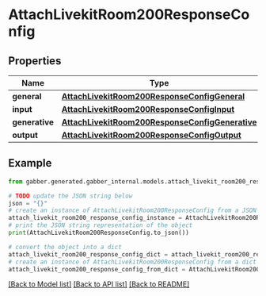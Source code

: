 # AttachLivekitRoom200ResponseConfig


## Properties

Name | Type | Description | Notes
------------ | ------------- | ------------- | -------------
**general** | [**AttachLivekitRoom200ResponseConfigGeneral**](AttachLivekitRoom200ResponseConfigGeneral.md) |  | 
**input** | [**AttachLivekitRoom200ResponseConfigInput**](AttachLivekitRoom200ResponseConfigInput.md) |  | 
**generative** | [**AttachLivekitRoom200ResponseConfigGenerative**](AttachLivekitRoom200ResponseConfigGenerative.md) |  | 
**output** | [**AttachLivekitRoom200ResponseConfigOutput**](AttachLivekitRoom200ResponseConfigOutput.md) |  | 

## Example

```python
from gabber.generated.gabber_internal.models.attach_livekit_room200_response_config import AttachLivekitRoom200ResponseConfig

# TODO update the JSON string below
json = "{}"
# create an instance of AttachLivekitRoom200ResponseConfig from a JSON string
attach_livekit_room200_response_config_instance = AttachLivekitRoom200ResponseConfig.from_json(json)
# print the JSON string representation of the object
print(AttachLivekitRoom200ResponseConfig.to_json())

# convert the object into a dict
attach_livekit_room200_response_config_dict = attach_livekit_room200_response_config_instance.to_dict()
# create an instance of AttachLivekitRoom200ResponseConfig from a dict
attach_livekit_room200_response_config_from_dict = AttachLivekitRoom200ResponseConfig.from_dict(attach_livekit_room200_response_config_dict)
```
[[Back to Model list]](../README.md#documentation-for-models) [[Back to API list]](../README.md#documentation-for-api-endpoints) [[Back to README]](../README.md)


